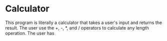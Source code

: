 # Calculator
This program is literally a calculator that takes a user's input and returns the result. The user use the +, -, *, and / operators to calculate any length operation. The user has 

